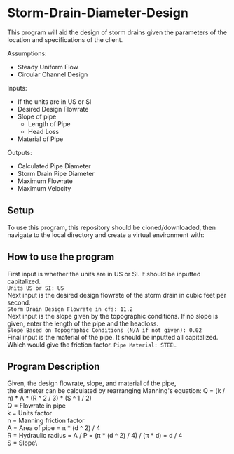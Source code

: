 # Storm-Drain-Diameter-Design

This program will aid the design of storm drains given the parameters of the location and specifications of the client.

Assumptions:
* Steady Uniform Flow
* Circular Channel Design

Inputs:
* If the units are in US or SI
* Desired Design Flowrate
* Slope of pipe
  * Length of Pipe
  * Head Loss 
* Material of Pipe

Outputs:
* Calculated Pipe Diameter
* Storm Drain Pipe Diameter
* Maximum Flowrate
* Maximum Velocity

## Setup
To use this program, this repository should be cloned/downloaded, then navigate to the local directory and create a virtual environment with:

## How to use the program
First input is whether the units are in US or SI. It should be inputted capitalized.\
`Units US or SI: US`\
Next input is the desired design flowrate of the storm drain in cubic feet per second.\
`Storm Drain Design Flowrate in cfs: 11.2`\
Next input is the slope given by the topographic conditions. If no slope is given, enter the length of the pipe and the headloss.\
`Slope Based on Topographic Conditions (N/A if not given): 0.02`\
Final input is the material of the pipe. It should be inputted all capitalized. Which would give the friction factor.
`Pipe Material: STEEL`

## Program Description
Given, the design flowrate, slope, and material of the pipe,\
the diameter can be calculated by rearranging Manning's equation:
Q = (k / n) * A * (R ^ 2 / 3) * (S ^ 1 / 2)  
Q = Flowrate in pipe\
k = Units factor\
n = Manning friction factor\
A = Area of pipe = π * (d ^ 2) / 4\
R = Hydraulic radius = A / P = (π * (d ^ 2) / 4) / (π * d) = d / 4\
S = Slope\
